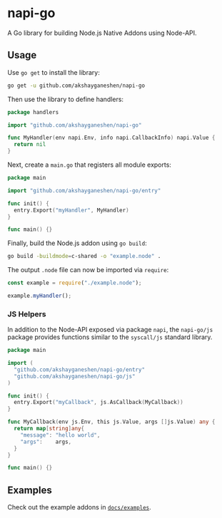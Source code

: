 # napi-go

A Go library for building Node.js Native Addons using Node-API.

## Usage

Use `go get` to install the library:

```sh
go get -u github.com/akshayganeshen/napi-go
```

Then use the library to define handlers:

```go
package handlers

import "github.com/akshayganeshen/napi-go"

func MyHandler(env napi.Env, info napi.CallbackInfo) napi.Value {
  return nil
}
```

Next, create a `main.go` that registers all module exports:

```go
package main

import "github.com/akshayganeshen/napi-go/entry"

func init() {
  entry.Export("myHandler", MyHandler)
}

func main() {}
```

Finally, build the Node.js addon using `go build`:

```sh
go build -buildmode=c-shared -o "example.node" .
```

The output `.node` file can now be imported via `require`:

```js
const example = require("./example.node");

example.myHandler();
```

### JS Helpers

In addition to the Node-API exposed via package `napi`, the `napi-go/js`
package provides functions similar to the `syscall/js` standard library.

```go
package main

import (
  "github.com/akshayganeshen/napi-go/entry"
  "github.com/akshayganeshen/napi-go/js"
)

func init() {
  entry.Export("myCallback", js.AsCallback(MyCallback))
}

func MyCallback(env js.Env, this js.Value, args []js.Value) any {
  return map[string]any{
    "message": "hello world",
    "args":    args,
  }
}

func main() {}
```

## Examples

Check out the example addons in [`docs/examples`](docs/examples).

